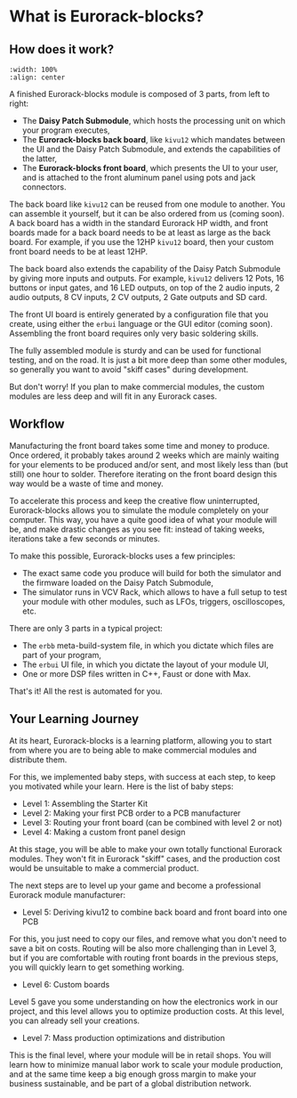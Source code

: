 # What is Eurorack-blocks?

## How does it work?

```{image} what-boards.png
:width: 100%
:align: center
```

A finished Eurorack-blocks module is composed of 3 parts, from left to right:
- The **Daisy Patch Submodule**, which hosts the processing unit on which your program executes,
- The **Eurorack-blocks back board**, like `kivu12` which mandates between the UI and the Daisy Patch Submodule, and extends the capabilities of the latter,
- The **Eurorack-blocks front board**, which presents the UI to your user, and is attached to the front aluminum panel using pots and jack connectors.

The back board like `kivu12` can be reused from one module to another. You can assemble it yourself, but it can be also ordered from us (coming soon). A back board has a width in the standard Eurorack HP width, and front boards made for a back board needs to be at least as large as the back board. For example, if you use the 12HP `kivu12` board, then your custom front board needs to be at least 12HP.

The back board also extends the capability of the Daisy Patch Submodule by giving more inputs and outputs.
For example, `kivu12` delivers 12 Pots, 16 buttons or input gates, and 16 LED outputs, on top of the 2 audio inputs, 2 audio outputs, 8 CV inputs, 2 CV outputs, 2 Gate outputs and SD card.

The front UI board is entirely generated by a configuration file that you create, using either the `erbui` language or the GUI editor (coming soon). Assembling the front board requires only very basic soldering skills.

The fully assembled module is sturdy and can be used for functional testing, and on the road.
It is just a bit more deep than some other modules, so generally you want to avoid "skiff cases"
during development.

But don't worry! If you plan to make commercial modules, the custom modules are less deep
and will fit in any Eurorack cases.

 
## Workflow

Manufacturing the front board takes some time and money to produce. Once ordered, it probably takes around 2 weeks which are mainly waiting for your elements to be produced and/or sent, and most likely less than (but still) one hour to solder. Therefore iterating on the front board design this way would be a waste of time and money.

To accelerate this process and keep the creative flow uninterrupted, Eurorack-blocks allows you to simulate the module completely on your computer. This way, you have a quite good idea of what your module will be, and make drastic changes as you see fit: instead of taking weeks, iterations take a few seconds or minutes.

To make this possible, Eurorack-blocks uses a few principles:
- The exact same code you produce will build for both the simulator and the firmware loaded on the Daisy Patch Submodule,
- The simulator runs in VCV Rack, which allows to have a full setup to test your module with other modules, such as LFOs, triggers, oscilloscopes, etc.

There are only 3 parts in a typical project:
- The `erbb` meta-build-system file, in which you dictate which files are part of your program,
- The `erbui` UI file, in which you dictate the layout of your module UI,
- One or more DSP files written in C++, Faust or done with Max.

That's it! All the rest is automated for you.


## Your Learning Journey

At its heart, Eurorack-blocks is a learning platform, allowing you to start from where you are
to being able to make commercial modules and distribute them.

For this, we implemented baby steps, with success at each step, to keep you motivated
while your learn.
Here is the list of baby steps:

- Level 1: Assembling the Starter Kit
- Level 2: Making your first PCB order to a PCB manufacturer
- Level 3: Routing your front board (can be combined with level 2 or not)
- Level 4: Making a custom front panel design

At this stage, you will be able to make your own totally functional Eurorack modules.
They won't fit in Eurorack "skiff" cases, and the production cost would be unsuitable
to make a commercial product.

The next steps are to level up your game and become a professional Eurorack module manufacturer:

- Level 5: Deriving kivu12 to combine back board and front board into one PCB

For this, you just need to copy our files, and remove what you don't need to save a bit
on costs. Routing will be also more challenging than in Level 3, but if you are comfortable
with routing front boards in the previous steps, you will quickly learn to get something working.

- Level 6: Custom boards

Level 5 gave you some understanding on how the electronics work in our project, and this
level allows you to optimize production costs.
At this level, you can already sell your creations.

- Level 7: Mass production optimizations and distribution

This is the final level, where your module will be in retail shops.
You will learn how to minimize manual labor work to scale your module production, and
at the same time keep a big enough gross margin to make your business sustainable,
and be part of a global distribution network.
